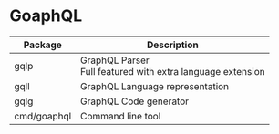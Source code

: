 # GoaphQL

Package | Description
--------|------------
gqlp    | GraphQL Parser<br> Full featured with extra language extension
gqll    | GraphQL Language representation
gqlg    | GraphQL Code generator
cmd/goaphql | Command line tool